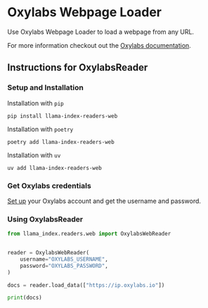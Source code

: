 # Oxylabs Webpage Loader

Use Oxylabs Webpage Loader to load a webpage from any URL.

For more information checkout out the [Oxylabs documentation](https://developers.oxylabs.io/scraper-apis/web-scraper-api).

## Instructions for OxylabsReader

### Setup and Installation

Installation with `pip`

```shell
pip install llama-index-readers-web
```

Installation with `poetry`

```shell
poetry add llama-index-readers-web
```

Installation with `uv`

```shell
uv add llama-index-readers-web
```

### Get Oxylabs credentials

[Set up](https://oxylabs.io/) your Oxylabs account and get the username and password.

### Using OxylabsReader

```python
from llama_index.readers.web import OxylabsWebReader


reader = OxylabsWebReader(
    username="OXYLABS_USERNAME",
    password="OXYLABS_PASSWORD",
)

docs = reader.load_data(["https://ip.oxylabs.io"])

print(docs)
```
